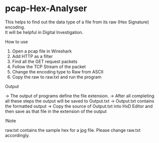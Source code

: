 # pcap-Hex-Analyser
This helps to find out the data type of a file from its raw (Hex Signature) encoding.  
It will be helpful in Digital Investigation.

How to use      

 1. Open a pcap file in Wireshark     
 2. Add HTTP as a filter     
 3. Find all the GET request packets     
 4. Follow the TCP Stream of the packet     
 5. Change the encoding type to Raw from ASCII     
 6. Copy the raw to raw.txt and run the program  

Output 

 -> The output of programs define the file extension. 
 -> After all completing all these steps the output will be saved to Output.txt 
 -> Output.txt contains the formatted output 
 -> Copy the source of Output.txt into HxD Editor and then save as that file in the extension of the output
 
 !Note
 
 raw.txt contains the sample hex for a jpg file. Please change raw.txt accordingly.
